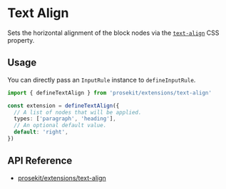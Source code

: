 # Text Align

Sets the horizontal alignment of the block nodes via the [`text-align`] CSS property.

## Usage

You can directly pass an `InputRule` instance to `defineInputRule`.

```ts twoslash
import { defineTextAlign } from 'prosekit/extensions/text-align'

const extension = defineTextAlign({
  // A list of nodes that will be applied.
  types: ['paragraph', 'heading'],
  // An optional default value.
  default: 'right',
})
```

## API Reference

- [prosekit/extensions/text-align](/references/extensions/text-align)

<!-- Link references -->

[`text-align`]: https://developer.mozilla.org/en-US/docs/Web/CSS/text-align
